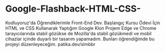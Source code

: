 # Google-Flashback-HTML-CSS-
Kodluyoruz'da Öğrendiklerimle Front-End Dev. Başlangıç Kursu Ödevi İçin HTML ve CSS Kullanarak Yaptığım Google Klon Projem
Edge ve Chrome tarayıcılarında stabil gözükse de Mozilla'da stabil gözükmedi ve mobil cihazlar içinde duyarlı bir tasarım yapamadım. Bunları öğrendiğimde bu projeyi düzenleyeceğim.
patika.dev/slmbbr
